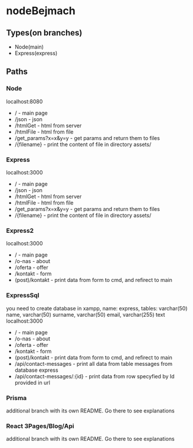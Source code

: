 # nodeBejmach

## Types(on branches)
* Node(main)
* Express(express)

## Paths
### Node
localhost:8080
* / - main page
* /json - json
* /htmlGet - html from server
* /htmlFile - html from file
* /get_params?x=x&y=y - get params and return them to files
* /{filename} - print the content of file in directory assets/

### Express
localhost:3000
* / - main page
* /json - json
* /htmlGet - html from server
* /htmlFile - html from file
* /get_params?x=x&y=y - get params and return them to files
* /{filename} - print the content of file in directory assets/

### Express2
localhost:3000
* / - main page
* /o-nas - about
* /oferta - offer
* /kontakt - form
* (post)/kontakt - print data from form to cmd, and refirect to main

### ExpressSql
you need to create database in xampp, name: express, tables: varchar(50) name, varchar(50) surname, varchar(50) email, varchar(255) text
localhost:3000
* / - main page
* /o-nas - about
* /oferta - offer
* /kontakt - form
* (post)/kontakt - print data from form to cmd, and refirect to main
* /api/contact-messages - print all data from table messages from database express
* /api/contact-messages/:{id} - print data from row specyfied by Id provided in url

### Prisma
additional branch with its own README. Go there to see explanations

### React 3Pages/Blog/Api
additional branch with its own README. Go there to see explanations

